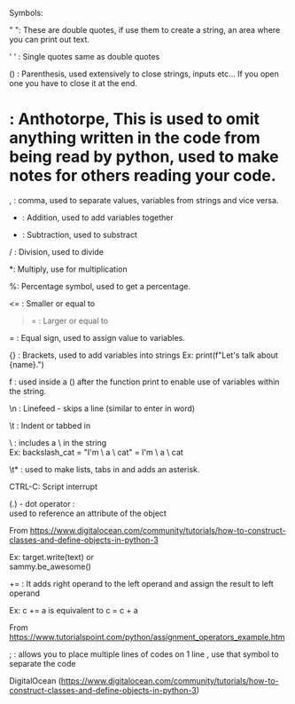 
Symbols: 
 
" ": These are double quotes, if use them to create a string, an area where you can print out text.  
 
' ' : Single quotes same as double quotes 
 
() : Parenthesis, used extensively to close strings, inputs etc... If you open one you have to close it at the end.  
 
# : Anthotorpe, This is used to omit anything written in the code from being read by python, used to make notes for others reading your code. 
 
, : comma, used to separate values, variables from strings and vice versa. 
 
+ :  Addition, used to add variables together 
 
 - :  Subtraction, used to substract 
 
/ : Division, used to divide 
 
*: Multiply, use for multiplication  
 
%: Percentage symbol, used to get a percentage. 
 
<= : Smaller or equal to  
 
>= : Larger or equal to  
 
= : Equal sign, used to assign value to variables. 
 
{} : Brackets, used to add variables into strings 
Ex: print(f"Let's talk about {name}.") 
 
f : used inside a () after the function print to enable use of variables within the string. 
 
\n : Linefeed - skips a line (similar to enter in word) 
 
\t : Indent or tabbed in 
 
\\ : includes a \ in the string  
Ex: backslash_cat = "I'm \\ a \\ cat" = I'm \ a \ cat 
 
\t* : used to make lists, tabs in and adds an asterisk. 
 
CTRL-C: Script interrupt 
 
(.) - dot operator :  
used to reference an attribute of the object 
 
From <https://www.digitalocean.com/community/tutorials/how-to-construct-classes-and-define-objects-in-python-3>  
 
Ex: target.write(text) or   
sammy.be_awesome() 
 
 
+= :  It adds right operand to the left operand and assign the result to left operand 
 
Ex: 
c += a is equivalent to c = c + a 
 
From <https://www.tutorialspoint.com/python/assignment_operators_example.htm>  
 
; : allows you to place multiple lines of codes on 1 line , use that symbol to separate the code

DigitalOcean (https://www.digitalocean.com/community/tutorials/how-to-construct-classes-and-define-objects-in-python-3)




